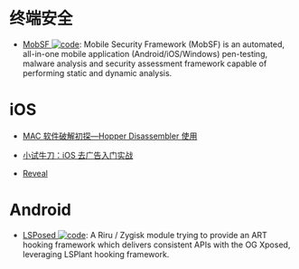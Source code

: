 # 终端安全

- [MobSF ![code](https://martrix-usa.oss-accelerate.aliyuncs.com/logo/code.svg)](https://github.com/MobSF/Mobile-Security-Framework-MobSF): Mobile Security Framework (MobSF) is an automated, all-in-one mobile application (Android/iOS/Windows) pen-testing, malware analysis and security assessment framework capable of performing static and dynamic analysis.

# iOS

- [MAC 软件破解初探—Hopper Disassembler 使用](http://www.52pojie.cn/thread-226930-1-1.html)

- [小试牛刀：iOS 去广告入门实战](http://www.freebuf.com/articles/terminal/77386.html)

- [Reveal](http://revealapp.com/)

# Android

- [LSPosed ![code](https://martrix-usa.oss-accelerate.aliyuncs.com/logo/code.svg)](https://github.com/LSPosed/LSPosed): A Riru / Zygisk module trying to provide an ART hooking framework which delivers consistent APIs with the OG Xposed, leveraging LSPlant hooking framework.
